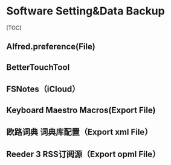 # Software Setting&Data Backup

[TOC]

## Alfred.preference(File)

## BetterTouchTool

## FSNotes（iCloud）

## Keyboard Maestro Macros(Export File)
## 欧路词典 词典库配置（Export xml File）

## Reeder 3 RSS订阅源（Export opml File）






















